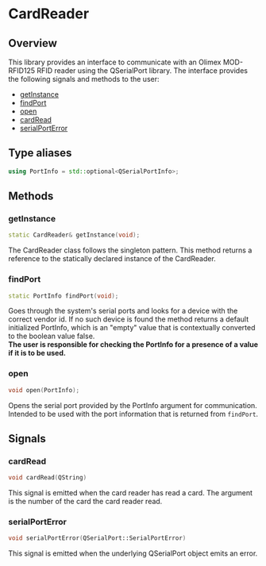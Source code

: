 # CardReader

## Overview

This library provides an interface to communicate with an Olimex MOD-RFID125 RFID reader using the QSerialPort library. The interface provides the following signals and methods to the user:

- [getInstance](#getinstance)
- [findPort](#findport)
- [open](#open)
- [cardRead](#cardread)
- [serialPortError](#serialporterror)

## Type aliases

```cpp
using PortInfo = std::optional<QSerialPortInfo>;
```

## Methods

### getInstance

```cpp
static CardReader& getInstance(void);
```

The CardReader class follows the singleton pattern. This method returns a reference to the statically declared instance of the CardReader.

### findPort

```cpp
static PortInfo findPort(void);
```

Goes through the system's serial ports and looks for a device with the correct vendor id. If no such device is found the method returns a default initialized PortInfo, which is an "empty" value that is contextually converted to the boolean value false.<br>
**The user is responsible for checking the PortInfo for a presence of a value if it is to be used.**

### open

```cpp
void open(PortInfo);
```

Opens the serial port provided by the PortInfo argument for communication. Intended to be used with the port information that is returned from `findPort`.

## Signals

### cardRead

```cpp
void cardRead(QString)
```

This signal is emitted when the card reader has read a card. The argument is the number of the card the card reader read.

### serialPortError

```cpp
void serialPortError(QSerialPort::SerialPortError)
```

This signal is emitted when the underlying QSerialPort object emits an error.
